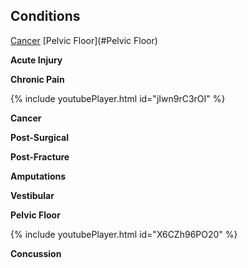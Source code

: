## Conditions

[Cancer](#Cancer)    [Pelvic Floor](#Pelvic Floor)

**Acute Injury**

**Chronic Pain**

{% include youtubePlayer.html id="jIwn9rC3rOI" %}

**Cancer** <a name="Cancer"></a>

**Post-Surgical**

**Post-Fracture**

**Amputations**

**Vestibular**

**Pelvic Floor** <a name="Pelvic Floor"></a>

{% include youtubePlayer.html id="X6CZh96PO20" %}

**Concussion**


